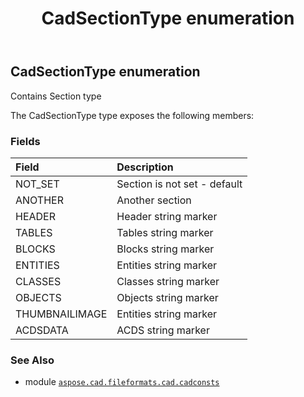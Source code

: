 ﻿---
title: CadSectionType enumeration
second_title: Aspose.CAD for Python via .NET API References
description: 
type: docs
weight: 390
url: /python-net/aspose.cad.fileformats.cad.cadconsts/cadsectiontype/
is_root: false
---

## CadSectionType enumeration

Contains Section type



The CadSectionType type exposes the following members:

### Fields
| Field | Description |
| :- | :- |
| NOT_SET | Section is not set - default |
| ANOTHER | Another section |
| HEADER | Header string marker |
| TABLES | Tables string marker |
| BLOCKS | Blocks string marker |
| ENTITIES | Entities string marker |
| CLASSES | Classes string marker |
| OBJECTS | Objects string marker |
| THUMBNAILIMAGE | Entities string marker |
| ACDSDATA | ACDS string marker |



### See Also
* module [`aspose.cad.fileformats.cad.cadconsts`](..)

